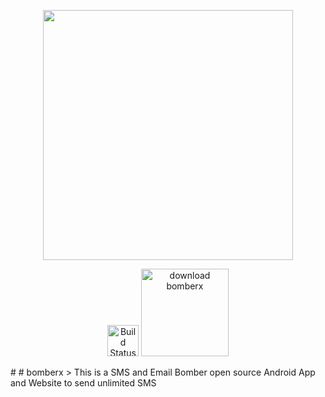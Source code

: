 <p align="center"><img src="https://bomberx.in/img/icon.png" width="400"></p>
<p align="center">
<a href="https://bomberx.in"><img src="https://cdn.iconscout.com/icon/free/png-512/chrome-36-569244.png" width="50"  alt="Build Status"></a>
<a href="https://bomberx.in/update"><img src="https://cdn.worldvectorlogo.com/logos/google-play-download-android-app.svg"  width="140" alt="download bomberx"></a>
</p>
# # bomberx
> This is a SMS and Email Bomber open source Android App and Website to send unlimited SMS


